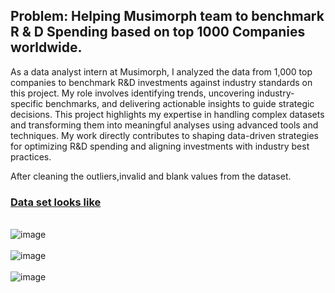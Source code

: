 <h2>Problem: Helping Musimorph team to benchmark R & D Spending based on top 1000 Companies worldwide.</h2>

<p>As a data analyst intern at Musimorph, I analyzed the data from 1,000 top companies to benchmark R&D investments against industry standards on this project. My role involves identifying trends, uncovering industry-specific benchmarks, and delivering actionable insights to guide strategic decisions. This project highlights my expertise in handling complex datasets and transforming them into meaningful analyses using advanced tools and techniques. My work directly contributes to shaping data-driven strategies for optimizing R&D spending and aligning investments with industry best practices.</p>

After cleaning the outliers,invalid and blank values from the dataset.

<u><h3>Data set looks like</h3></u>

















<br>

<img alt="image" src="https://github.com/user-attachments/assets/ed6ffde6-16a8-4cce-a6fd-d3d9d86e4503" />

<br>
<br>
<img  alt="image" src="https://github.com/user-attachments/assets/669387b4-0603-4900-976e-6c69d3002115" />

<br>
<br>
<img  alt="image" src="https://github.com/user-attachments/assets/c3518757-ff64-411e-a77d-c238d69fda9d" />

